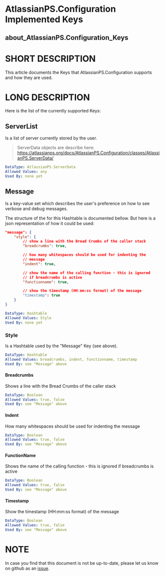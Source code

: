 ﻿---
Module Name: AtlassianPS.Configuration
online version: https://atlassianps.org/docs/AtlassianPS.Configuration/about/implemented-keys.html
locale: en-US
layout: documentation
permalink: /docs/AtlassianPS.Configuration/about/implemented-keys.html
---
# AtlassianPS.Configuration Implemented Keys

## about_AtlassianPS.Configuration_Keys

# SHORT DESCRIPTION

This article documents the Keys that AtlassianPS.Configuration supports and
how they are used.

# LONG DESCRIPTION

Here is the list of the currently supported Keys:

## ServerList

Is a list of server currently stored by the user.

> ServerData objects are describe here:  
> <https://atlassianps.org/docs/AtlassianPS.Configuration/classes/AtlassianPS.ServerData/>

```yaml
DataType: AtlassianPS.ServerData
Allowed Values: any
Used By: none yet
```

## Message

Is a key-value set which describes the user's preference on how to see verbose
and debug messages.

The structure of the for this Hashtable is documented bellow.
But here is a json representation of how it could be used:

```json
"message": {
    "style": {
        // show a line with the Bread Crumbs of the caller stack
        "breadcrumbs": true,

        // how many whitespaces should be used for indenting the
        // message
        "indent": true,

        // show the name of the calling function - this is ignored
        // if breadcrumbs is active
        "functionname": true,

        // show the timestamp (HH:mm:ss format) of the message
        "timestamp": true
    }
}
```

```yaml
DataType: Hashtable
Allowed Values: Style
Used By: none yet
```

### Style

Is a Hashtable used by the "Message" Key (see above).

```yaml
DataType: Hashtable
Allowed Values: breadcrumbs, indent, functionname, timestamp
Used By: see "Message" above
```

#### Breadcrumbs

Shows a line with the Bread Crumbs of the caller stack

```yaml
DataType: Boolean
Allowed Values: true, false
Used By: see "Message" above
```

#### Indent

How many whitespaces should be used for indenting the message

```yaml
DataType: Boolean
Allowed Values: true, false
Used By: see "Message" above
```

#### FunctionName

Shows the name of the calling function - this is ignored if breadcrumbs is active

```yaml
DataType: Boolean
Allowed Values: true, false
Used By: see "Message" above
```

#### Timestamp

Show the timestamp (HH:mm:ss format) of the message

```yaml
DataType: Boolean
Allowed Values: true, false
Used By: see "Message" above
```

# NOTE

In case you find that this document is not be up-to-date,
please let us know on github as an
[issue](https://github.com/AtlassianPS/AtlassianPS.Configuration/issues/new).
